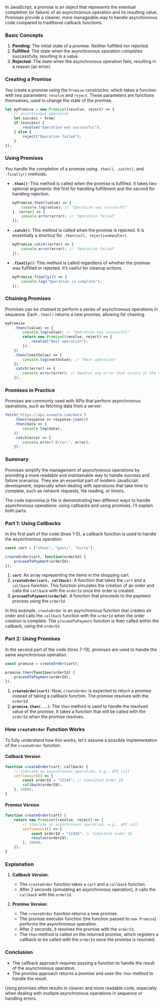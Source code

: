 In JavaScript, a promise is an object that represents the eventual completion (or failure) of an asynchronous operation and its resulting value. Promises provide a cleaner, more manageable way to handle asynchronous code compared to traditional callback functions.


### Basic Concepts

1. **Pending**: The initial state of a promise. Neither fulfilled nor rejected.
2. **Fulfilled**: The state when the asynchronous operation completes successfully, resulting in a value.
3. **Rejected**: The state when the asynchronous operation fails, resulting in a reason (an error).

### Creating a Promise

You create a promise using the `Promise` constructor, which takes a function with two parameters: `resolve` and `reject`. These parameters are functions themselves, used to change the state of the promise.

```javascript
let myPromise = new Promise((resolve, reject) => {
    // asynchronous operation
    let success = true;
    if (success) {
        resolve("Operation was successful");
    } else {
        reject("Operation failed");
    }
});
```

### Using Promises

You handle the completion of a promise using `.then()`, `.catch()`, and `.finally()` methods.

- **`.then()`**: This method is called when the promise is fulfilled. It takes two optional arguments: the first for handling fulfillment and the second for handling rejection.
  
  ```javascript
  myPromise.then((value) => {
      console.log(value); // "Operation was successful"
  }, (error) => {
      console.error(error); // "Operation failed"
  });
  ```

- **`.catch()`**: This method is called when the promise is rejected. It is essentially a shortcut for `.then(null, rejectionHandler)`.

  ```javascript
  myPromise.catch((error) => {
      console.error(error); // "Operation failed"
  });
  ```

- **`.finally()`**: This method is called regardless of whether the promise was fulfilled or rejected. It’s useful for cleanup actions.

  ```javascript
  myPromise.finally(() => {
      console.log("Operation is complete");
  });
  ```

### Chaining Promises

Promises can be chained to perform a series of asynchronous operations in sequence. Each `.then()` returns a new promise, allowing for chaining.

```javascript
myPromise
    .then((value) => {
        console.log(value); // "Operation was successful"
        return new Promise((resolve, reject) => {
            resolve("Next operation");
        });
    })
    .then((nextValue) => {
        console.log(nextValue); // "Next operation"
    })
    .catch((error) => {
        console.error(error); // Handles any error that occurs in the chain
    });
```

### Promises in Practice

Promises are commonly used with APIs that perform asynchronous operations, such as fetching data from a server:

```javascript
fetch('https://api.example.com/data')
    .then(response => response.json())
    .then(data => {
        console.log(data);
    })
    .catch(error => {
        console.error('Error:', error);
    });
```

### Summary

Promises simplify the management of asynchronous operations by providing a more readable and maintainable way to handle success and failure scenarios. They are an essential part of modern JavaScript development, especially when dealing with operations that take time to complete, such as network requests, file reading, or timers.

The code inpromise.js file is demonstrating two different ways to handle asynchronous operations: using callbacks and using promises. I'll explain both parts.

### Part 1: Using Callbacks

In the first part of the code (lines 1-5), a callback function is used to handle the asynchronous operation.

```javascript
const cart = ["shoes", "pants", "kurta"];

createOrder(cart, function(orderId) {
    proceedToPayment(orderId);
});
```

1. **`cart`**: An array representing the items in the shopping cart.
2. **`createOrder(cart, callback)`**: A function that takes the `cart` and a `callback` function. This function simulates the creation of an order and calls the `callback` with the `orderId` once the order is created.
3. **`proceedToPayment(orderId)`**: A function that proceeds to the payment process using the `orderId`.

In this example, `createOrder` is an asynchronous function that creates an order and calls the `callback` function with the `orderId` when the order creation is complete. The `proceedToPayment` function is then called within the callback, using the `orderId`.

### Part 2: Using Promises

In the second part of the code (lines 7-13), promises are used to handle the same asynchronous operation.

```javascript
const promise = createOrder(cart);

promise.then(function(orderId) {
    proceedToPayment(orderId);
});
```

1. **`createOrder(cart)`**: Now, `createOrder` is expected to return a promise instead of taking a callback function. The promise resolves with the `orderId`.
2. **`promise.then(...)`**: The `then` method is used to handle the resolved value of the promise. It takes a function that will be called with the `orderId` when the promise resolves.

### How `createOrder` Function Works

To fully understand how this works, let's assume a possible implementation of the `createOrder` function.

#### Callback Version

```javascript
function createOrder(cart, callback) {
    // Simulate an asynchronous operation, e.g., API call
    setTimeout(() => {
        const orderId = "12345"; // Simulated order ID
        callback(orderId);
    }, 2000);
}
```

#### Promise Version

```javascript
function createOrder(cart) {
    return new Promise((resolve, reject) => {
        // Simulate an asynchronous operation, e.g., API call
        setTimeout(() => {
            const orderId = "12345"; // Simulated order ID
            resolve(orderId);
        }, 2000);
    });
}
```

### Explanation

1. **Callback Version**:
   - The `createOrder` function takes a `cart` and a `callback` function.
   - After 2 seconds (simulating an asynchronous operation), it calls the `callback` with the `orderId`.

2. **Promise Version**:
   - The `createOrder` function returns a new promise.
   - The promise executor function (the function passed to `new Promise`) performs the asynchronous operation.
   - After 2 seconds, it resolves the promise with the `orderId`.
   - The `then` method is called on the returned promise, which registers a callback to be called with the `orderId` once the promise is resolved.

### Conclusion

- The callback approach requires passing a function to handle the result of the asynchronous operation.
- The promise approach returns a promise and uses the `then` method to handle the result.

Using promises often results in cleaner and more readable code, especially when dealing with multiple asynchronous operations in sequence or handling errors.